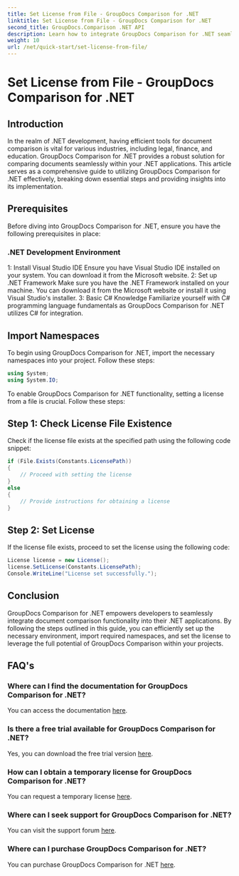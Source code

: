 ```yaml
---
title: Set License from File - GroupDocs Comparison for .NET
linktitle: Set License from File - GroupDocs Comparison for .NET
second_title: GroupDocs.Comparison .NET API
description: Learn how to integrate GroupDocs Comparison for .NET seamlessly into your applications. Set up, import namespaces, and compare documents effortlessly.
weight: 10
url: /net/quick-start/set-license-from-file/
---
```


# Set License from File - GroupDocs Comparison for .NET

## Introduction
In the realm of .NET development, having efficient tools for document comparison is vital for various industries, including legal, finance, and education. GroupDocs Comparison for .NET provides a robust solution for comparing documents seamlessly within your .NET applications. This article serves as a comprehensive guide to utilizing GroupDocs Comparison for .NET effectively, breaking down essential steps and providing insights into its implementation.
## Prerequisites
Before diving into GroupDocs Comparison for .NET, ensure you have the following prerequisites in place:
### .NET Development Environment
1: Install Visual Studio IDE
Ensure you have Visual Studio IDE installed on your system. You can download it from the Microsoft website.
2: Set up .NET Framework
Make sure you have the .NET Framework installed on your machine. You can download it from the Microsoft website or install it using Visual Studio's installer.
3: Basic C# Knowledge
Familiarize yourself with C# programming language fundamentals as GroupDocs Comparison for .NET utilizes C# for integration.

## Import Namespaces
To begin using GroupDocs Comparison for .NET, import the necessary namespaces into your project. Follow these steps:
```csharp
using System;
using System.IO;
```

To enable GroupDocs Comparison for .NET functionality, setting a license from a file is crucial. Follow these steps:
## Step 1: Check License File Existence
Check if the license file exists at the specified path using the following code snippet:
```csharp
if (File.Exists(Constants.LicensePath))
{
    // Proceed with setting the license
}
else
{
    // Provide instructions for obtaining a license
}
```
## Step 2: Set License
If the license file exists, proceed to set the license using the following code:
```csharp
License license = new License();
license.SetLicense(Constants.LicensePath);
Console.WriteLine("License set successfully.");
```

## Conclusion
GroupDocs Comparison for .NET empowers developers to seamlessly integrate document comparison functionality into their .NET applications. By following the steps outlined in this guide, you can efficiently set up the necessary environment, import required namespaces, and set the license to leverage the full potential of GroupDocs Comparison within your projects.
## FAQ's
### Where can I find the documentation for GroupDocs Comparison for .NET?
You can access the documentation [here](https://tutorials.groupdocs.com/comparison/net/).
### Is there a free trial available for GroupDocs Comparison for .NET?
Yes, you can download the free trial version [here](https://releases.groupdocs.com/).
### How can I obtain a temporary license for GroupDocs Comparison for .NET?
You can request a temporary license [here](https://purchase.groupdocs.com/temporary-license/).
### Where can I seek support for GroupDocs Comparison for .NET?
You can visit the support forum [here](https://forum.groupdocs.com/c/comparison/12).
### Where can I purchase GroupDocs Comparison for .NET?
You can purchase GroupDocs Comparison for .NET [here](https://purchase.groupdocs.com/buy).
